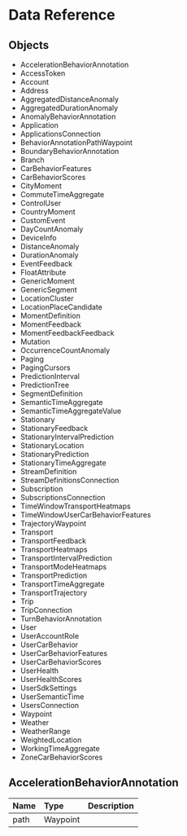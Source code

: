 # Data Reference

## Objects

* AccelerationBehaviorAnnotation
* AccessToken
* Account
* Address
* AggregatedDistanceAnomaly
* AggregatedDurationAnomaly
* AnomalyBehaviorAnnotation
* Application
* ApplicationsConnection
* BehaviorAnnotationPathWaypoint
* BoundaryBehaviorAnnotation
* Branch
* CarBehaviorFeatures
* CarBehaviorScores
* CityMoment
* CommuteTimeAggregate
* ControlUser
* CountryMoment
* CustomEvent
* DayCountAnomaly
* DeviceInfo
* DistanceAnomaly
* DurationAnomaly
* EventFeedback
* FloatAttribute
* GenericMoment
* GenericSegment
* LocationCluster
* LocationPlaceCandidate
* MomentDefinition
* MomentFeedback
* MomentFeedbackFeedback
* Mutation
* OccurrenceCountAnomaly
* Paging
* PagingCursors
* PredictionInterval
* PredictionTree
* SegmentDefinition
* SemanticTimeAggregate
* SemanticTimeAggregateValue
* Stationary
* StationaryFeedback
* StationaryIntervalPrediction
* StationaryLocation
* StationaryPrediction
* StationaryTimeAggregate
* StreamDefinition
* StreamDefinitionsConnection
* Subscription
* SubscriptionsConnection
* TimeWindowTransportHeatmaps
* TimeWindowUserCarBehaviorFeatures
* TrajectoryWaypoint
* Transport
* TransportFeedback
* TransportHeatmaps
* TransportIntervalPrediction
* TransportModeHeatmaps
* TransportPrediction
* TransportTimeAggregate
* TransportTrajectory
* Trip
* TripConnection
* TurnBehaviorAnnotation
* User
* UserAccountRole
* UserCarBehavior
* UserCarBehaviorFeatures
* UserCarBehaviorScores
* UserHealth
* UserHealthScores
* UserSdkSettings
* UserSemanticTime
* UsersConnection
* Waypoint
* Weather
* WeatherRange
* WeightedLocation
* WorkingTimeAggregate
* ZoneCarBehaviorScores

## AccelerationBehaviorAnnotation

| Name | Type | Description |
| :--- | :--- | :--- |
| path | Waypoint |  |




